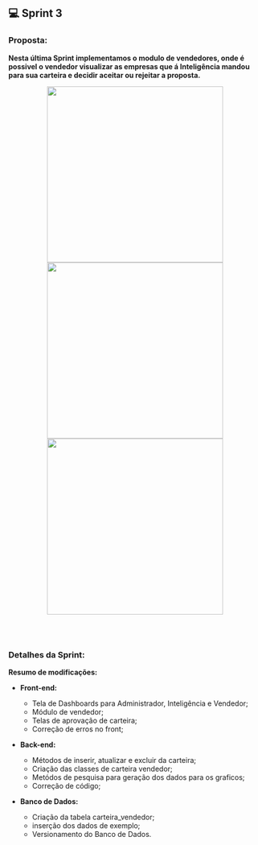 ## 💻 Sprint 3

### Proposta:
<b>Nesta última Sprint implementamos o modulo de vendedores, onde é possivel o vendedor visualizar as empresas que á Inteligência mandou para sua carteira e decidir aceitar ou rejeitar a proposta.</b>

<p align=center>
<img src="https://github.com/MaXximiles/API5-SEM/blob/main/Documentação/User%20Story%20Cards/USC07.png" width=350> 
<img src="https://github.com/MaXximiles/API5-SEM/blob/main/Documentação/User%20Story%20Cards/USC08.png" width=350>   
<img src="https://github.com/MaXximiles/API5-SEM/blob/main/Documentação/User%20Story%20Cards/USC09.png" width=350>  
</p></br><h1></h1>

### Detalhes da Sprint:
<b>Resumo de modificações:
- Front-end: </b>
  - Tela de Dashboards para Administrador, Inteligência e Vendedor;
  - Módulo de vendedor;
  - Telas de aprovação de carteira;
  - Correção de erros no front;

- <b>Back-end:</b>
  - Métodos de inserir, atualizar e excluir da carteira;
  - Criação das classes de carteira vendedor;
  - Metódos de pesquisa para geração dos dados para os graficos;
  - Correção de código;
- <b>Banco de Dados:</b>
  - Criação da tabela carteira_vendedor;
  - inserção dos dados de exemplo;
  - Versionamento do Banco de Dados.
</br>

<!--### APRESENTAÇÃO

</p></br><h1></h1>

### Screenshoots:-->


